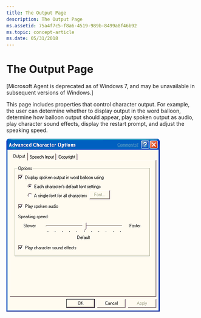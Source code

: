 ```yaml
---
title: The Output Page
description: The Output Page
ms.assetid: 75a4f7c5-f8a6-4519-989b-8499a8f46b92
ms.topic: concept-article
ms.date: 05/31/2018
---
```


# The Output Page

\[Microsoft Agent is deprecated as of Windows 7, and may be unavailable in subsequent versions of Windows.\]

This page includes properties that control character output. For example, the user can determine whether to display output in the word balloon, determine how balloon output should appear, play spoken output as audio, play character sound effects, display the restart prompt, and adjust the speaking speed.

![advanced character options dialog box](images/f5outpp.gif)

 

 





